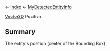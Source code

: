 ← [Index](Api-Index) ← [MyDetectedEntityInfo](Sandbox.ModAPI.Ingame.MyDetectedEntityInfo)

[Vector3D](VRageMath.Vector3D) Position

## Summary

The entity's position (center of the Bounding Box)

